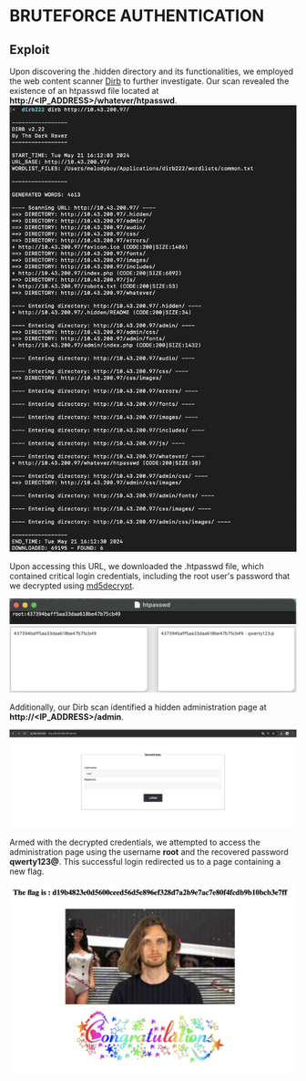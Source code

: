 # BRUTEFORCE AUTHENTICATION

## Exploit

Upon discovering the .hidden directory and its functionalities, we employed the web content scanner [Dirb](https://www.kali.org/tools/dirb/) to further investigate. Our scan revealed the existence of an htpasswd file located at **http://<IP_ADDRESS>/whatever/htpasswd**.
![ScreenshotDirb](ScreenshotDirb.png)

Upon accessing this URL, we downloaded the .htpasswd file, which contained critical login credentials, including the root user's password that we decrypted using [md5decrypt](https://md5decrypt.net/).

![ScreenshotHtpasswd](ScreenshotHtpasswd.png)
![ScreenshotMd5decrypt](ScreenshotMd5decrypt.png)

Additionally, our Dirb scan identified a hidden administration page at **http://<IP_ADDRESS>/admin**.

![ScreenshotAdmin](ScreenshotAdmin.png)

Armed with the decrypted credentials, we attempted to access the administration page using the username **root** and the recovered password **qwerty123@**. This successful login redirected us to a page containing a new flag.

![ScreenshotFlag](ScreenshotFlag.png)
